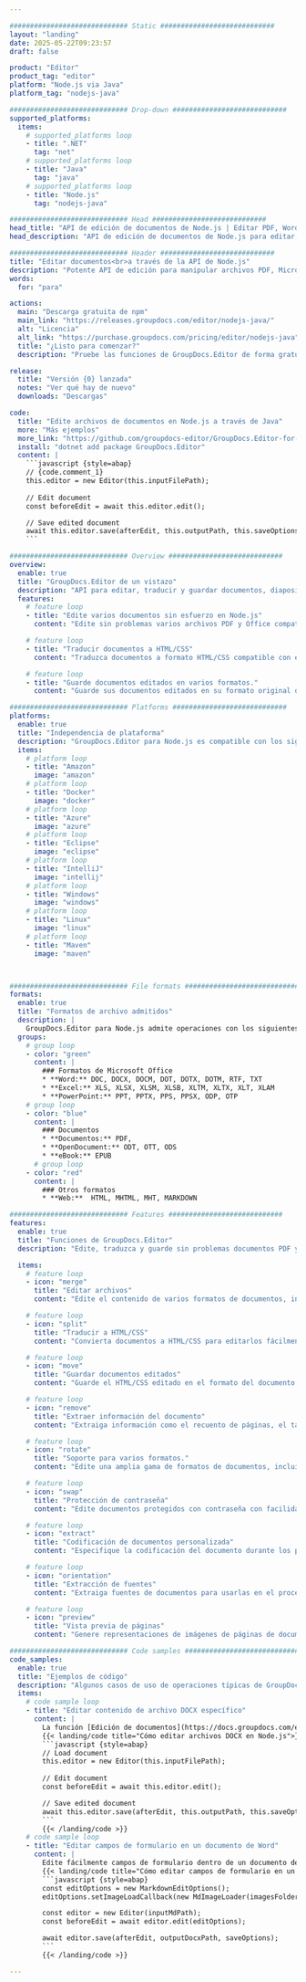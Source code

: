 ```yaml
---

############################# Static ############################
layout: "landing"
date: 2025-05-22T09:23:57
draft: false

product: "Editor"
product_tag: "editor"
platform: "Node.js via Java"
platform_tag: "nodejs-java"

############################# Drop-down ############################
supported_platforms:
  items:
    # supported_platforms loop
    - title: ".NET"
      tag: "net"
    # supported_platforms loop
    - title: "Java"
      tag: "java"
    # supported_platforms loop
    - title: "Node.js"
      tag: "nodejs-java"

############################# Head ############################
head_title: "API de edición de documentos de Node.js | Editar PDF, Word, Excel, EPUB"
head_description: "API de edición de documentos de Node.js para editar, traducir y guardar páginas de documentos desde formatos PDF, Microsoft Word, Excel, presentaciones, Visio y de imágenes."

############################# Header ############################
title: "Editar documentos<br>a través de la API de Node.js"
description: "Potente API de edición para manipular archivos PDF, Microsoft Office, HTML y de imágenes."
words:
  for: "para"

actions:
  main: "Descarga gratuita de npm"
  main_link: "https://releases.groupdocs.com/editor/nodejs-java/"
  alt: "Licencia"
  alt_link: "https://purchase.groupdocs.com/pricing/editor/nodejs-java"
  title: "¿Listo para comenzar?"
  description: "Pruebe las funciones de GroupDocs.Editor de forma gratuita o solicite una licencia."

release:
  title: "Versión {0} lanzada"
  notes: "Ver qué hay de nuevo"
  downloads: "Descargas"

code:
  title: "Edite archivos de documentos en Node.js a través de Java"
  more: "Más ejemplos"
  more_link: "https://github.com/groupdocs-editor/GroupDocs.Editor-for-Node.js-via-Java"
  install: "dotnet add package GroupDocs.Editor"
  content: |
    ```javascript {style=abap}   
    // {code.comment_1}
    this.editor = new Editor(this.inputFilePath);
        
    // Edit document
    const beforeEdit = await this.editor.edit();

    // Save edited document
    await this.editor.save(afterEdit, this.outputPath, this.saveOptions);
    ```

############################# Overview ############################
overview:
  enable: true
  title: "GroupDocs.Editor de un vistazo"
  description: "API para editar, traducir y guardar documentos, diapositivas y diagramas en aplicaciones Node.js."
  features:
    # feature loop
    - title: "Edite varios documentos sin esfuerzo en Node.js"
      content: "Edite sin problemas varios archivos PDF y Office compatibles con una amplia gama de formatos. GroupDocs.Editor para Node.js hace que la edición de documentos sea rápida y sin complicaciones."

    # feature loop
    - title: "Traducir documentos a HTML/CSS"
      content: "Traduzca documentos a formato HTML/CSS compatible con editores WYSIWYG, lo que permite una edición de documentos fácil y eficiente en un entorno web."

    # feature loop
    - title: "Guarde documentos editados en varios formatos."
      content: "Guarde sus documentos editados en su formato original o expórtelos a otros formatos como PDF, lo que garantiza flexibilidad y compatibilidad."

############################# Platforms ############################
platforms:
  enable: true
  title: "Independencia de plataforma"
  description: "GroupDocs.Editor para Node.js es compatible con los siguientes sistemas operativos, marcos y administradores de paquetes."
  items:
    # platform loop
    - title: "Amazon"
      image: "amazon"
    # platform loop
    - title: "Docker"
      image: "docker"
    # platform loop
    - title: "Azure"
      image: "azure"
    # platform loop
    - title: "Eclipse"
      image: "eclipse"
    # platform loop
    - title: "IntelliJ"
      image: "intellij"
    # platform loop
    - title: "Windows"
      image: "windows"
    # platform loop
    - title: "Linux"
      image: "linux"
    # platform loop
    - title: "Maven"
      image: "maven"



############################# File formats ############################
formats:
  enable: true
  title: "Formatos de archivo admitidos"
  description: |
    GroupDocs.Editor para Node.js admite operaciones con los siguientes [formatos de archivo] (https://docs.groupdocs.com/editor/nodejs/supported-document-formats/).
  groups:
    # group loop
    - color: "green"
      content: |
        ### Formatos de Microsoft Office
        * **Word:** DOC, DOCX, DOCM, DOT, DOTX, DOTM, RTF, TXT
        * **Excel:** XLS, XLSX, XLSM, XLSB, XLTM, XLTX, XLT, XLAM
        * **PowerPoint:** PPT, PPTX, PPS, PPSX, ODP, OTP
    # group loop
    - color: "blue"
      content: |
        ### Documentos
        * **Documentos:** PDF, 
        * **OpenDocument:** ODT, OTT, ODS
        * **eBook:** EPUB
      # group loop
    - color: "red"
      content: |
        ### Otros formatos
        * **Web:**  HTML, MHTML, MHT, MARKDOWN

############################# Features ############################
features:
  enable: true
  title: "Funciones de GroupDocs.Editor"
  description: "Edite, traduzca y guarde sin problemas documentos PDF y de Office."

  items:
    # feature loop
    - icon: "merge"
      title: "Editar archivos"
      content: "Edite el contenido de varios formatos de documentos, incluidos PDF, DOCX, XLSX, PPTX y más."

    # feature loop
    - icon: "split"
      title: "Traducir a HTML/CSS"
      content: "Convierta documentos a HTML/CSS para editarlos fácilmente con editores WYSIWYG como CKEditor o TinyMCE."

    # feature loop
    - icon: "move"
      title: "Guardar documentos editados"
      content: "Guarde el HTML/CSS editado en el formato del documento original o expórtelo a PDF."

    # feature loop
    - icon: "remove"
      title: "Extraer información del documento"
      content: "Extraiga información como el recuento de páginas, el tamaño y el estado de cifrado de los documentos."

    # feature loop
    - icon: "rotate"
      title: "Soporte para varios formatos."
      content: "Edite una amplia gama de formatos de documentos, incluidos archivos de Microsoft Office, PDF y más."

    # feature loop
    - icon: "swap"
      title: "Protección de contraseña"
      content: "Edite documentos protegidos con contraseña con facilidad."

    # feature loop
    - icon: "extract"
      title: "Codificación de documentos personalizada"
      content: "Especifique la codificación del documento durante los procesos de edición y guardado."

    # feature loop
    - icon: "orientation"
      title: "Extracción de fuentes"
      content: "Extraiga fuentes de documentos para usarlas en el proceso de edición."

    # feature loop
    - icon: "preview"
      title: "Vista previa de páginas"
      content: "Genere representaciones de imágenes de páginas de documentos para comprender mejor el contenido y la estructura."

############################# Code samples ############################
code_samples:
  enable: true
  title: "Ejemplos de código"
  description: "Algunos casos de uso de operaciones típicas de GroupDocs.Editor para Node.js."
  items:
    # code sample loop
    - title: "Editar contenido de archivo DOCX específico"
      content: |
        La función [Edición de documentos](https://docs.groupdocs.com/editor/nodejs/edit-document/) le permite cargar, editar y guardar archivos DOCX. Aquí hay un ejemplo de cómo lograr la edición de documentos usando Node.js:
        {{< landing/code title="Cómo editar archivos DOCX en Node.js">}}
        ```javascript {style=abap}   
        // Load document
        this.editor = new Editor(this.inputFilePath);
        
        // Edit document
        const beforeEdit = await this.editor.edit();

        // Save edited document
        await this.editor.save(afterEdit, this.outputPath, this.saveOptions);
        ```
        {{< /landing/code >}}
    # code sample loop
    - title: "Editar campos de formulario en un documento de Word"
      content: |
        Edite fácilmente campos de formulario dentro de un documento de Word usando GroupDocs.Editor para Node.js. A continuación se explica cómo editar campos de formulario en un documento de Word usando Node.js:
        {{< landing/code title="Cómo editar campos de formulario en un documento de Word usando GroupDocs.Editor para Node.js">}}
        ```javascript {style=abap}   
        const editOptions = new MarkdownEditOptions();
        editOptions.setImageLoadCallback(new MdImageLoader(imagesFolder));

        const editor = new Editor(inputMdPath);
        const beforeEdit = await editor.edit(editOptions);

        await editor.save(afterEdit, outputDocxPath, saveOptions);
        ```
        {{< /landing/code >}}

---
```

